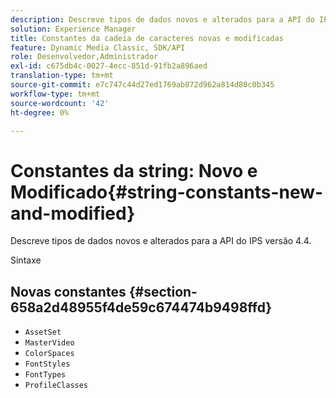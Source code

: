 ```yaml
---
description: Descreve tipos de dados novos e alterados para a API do IPS versão 4.4.
solution: Experience Manager
title: Constantes da cadeia de caracteres novas e modificadas
feature: Dynamic Media Classic, SDK/API
role: Desenvolvedor,Administrador
exl-id: c675db4c-0027-4ecc-851d-91fb2a896aed
translation-type: tm+mt
source-git-commit: e7c747c44d27ed1769ab872d962a814d80c0b345
workflow-type: tm+mt
source-wordcount: '42'
ht-degree: 0%

---
```


# Constantes da string: Novo e Modificado{#string-constants-new-and-modified}

Descreve tipos de dados novos e alterados para a API do IPS versão 4.4.

Sintaxe

## Novas constantes {#section-658a2d48955f4de59c674474b9498ffd}

* `AssetSet`
* `MasterVideo`
* `ColorSpaces`
* `FontStyles`
* `FontTypes`
* `ProfileClasses`

<!--
Note: Can't tell from original docs if these are new or changes. Calling 'em new by default.
-->
